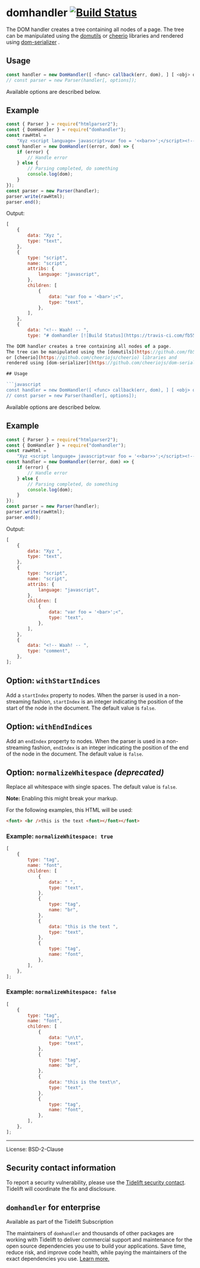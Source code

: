 # domhandler [![Build Status](https://travis-ci.com/fb55/domhandler.svg?branch=master)](https://travis-ci.com/fb55/domhandler)

The DOM handler creates a tree containing all nodes of a page.
The tree can be manipulated using the [domutils](https://github.com/fb55/domutils)
or [cheerio](https://github.com/cheeriojs/cheerio) libraries and
rendered using [dom-serializer](https://github.com/cheeriojs/dom-serializer) .

## Usage

```javascript
const handler = new DomHandler([ <func> callback(err, dom), ] [ <obj> options ]);
// const parser = new Parser(handler[, options]);
```

Available options are described below.

## Example

```javascript
const { Parser } = require("htmlparser2");
const { DomHandler } = require("domhandler");
const rawHtml =
    "Xyz <script language= javascript>var foo = '<<bar>>';</script><!--<!-- Waah! -- -->";
const handler = new DomHandler((error, dom) => {
    if (error) {
        // Handle error
    } else {
        // Parsing completed, do something
        console.log(dom);
    }
});
const parser = new Parser(handler);
parser.write(rawHtml);
parser.end();
```

Output:

```javascript
[
    {
        data: "Xyz ",
        type: "text",
    },
    {
        type: "script",
        name: "script",
        attribs: {
            language: "javascript",
        },
        children: [
            {
                data: "var foo = '<bar>';<",
                type: "text",
            },
        ],
    },
    {
        data: "<!-- Waah! -- ",
        type: "# domhandler [![Build Status](https://travis-ci.com/fb55/domhandler.svg?branch=master)](https://travis-ci.com/fb55/domhandler)

The DOM handler creates a tree containing all nodes of a page.
The tree can be manipulated using the [domutils](https://github.com/fb55/domutils)
or [cheerio](https://github.com/cheeriojs/cheerio) libraries and
rendered using [dom-serializer](https://github.com/cheeriojs/dom-serializer) .

## Usage

```javascript
const handler = new DomHandler([ <func> callback(err, dom), ] [ <obj> options ]);
// const parser = new Parser(handler[, options]);
```

Available options are described below.

## Example

```javascript
const { Parser } = require("htmlparser2");
const { DomHandler } = require("domhandler");
const rawHtml =
    "Xyz <script language= javascript>var foo = '<<bar>>';</script><!--<!-- Waah! -- -->";
const handler = new DomHandler((error, dom) => {
    if (error) {
        // Handle error
    } else {
        // Parsing completed, do something
        console.log(dom);
    }
});
const parser = new Parser(handler);
parser.write(rawHtml);
parser.end();
```

Output:

```javascript
[
    {
        data: "Xyz ",
        type: "text",
    },
    {
        type: "script",
        name: "script",
        attribs: {
            language: "javascript",
        },
        children: [
            {
                data: "var foo = '<bar>';<",
                type: "text",
            },
        ],
    },
    {
        data: "<!-- Waah! -- ",
        type: "comment",
    },
];
```

## Option: `withStartIndices`

Add a `startIndex` property to nodes.
When the parser is used in a non-streaming fashion, `startIndex` is an integer
indicating the position of the start of the node in the document.
The default value is `false`.

## Option: `withEndIndices`

Add an `endIndex` property to nodes.
When the parser is used in a non-streaming fashion, `endIndex` is an integer
indicating the position of the end of the node in the document.
The default value is `false`.

## Option: `normalizeWhitespace` _(deprecated)_

Replace all whitespace with single spaces.
The default value is `false`.

**Note:** Enabling this might break your markup.

For the following examples, this HTML will be used:

```html
<font> <br />this is the text <font></font></font>
```

### Example: `normalizeWhitespace: true`

```javascript
[
    {
        type: "tag",
        name: "font",
        children: [
            {
                data: " ",
                type: "text",
            },
            {
                type: "tag",
                name: "br",
            },
            {
                data: "this is the text ",
                type: "text",
            },
            {
                type: "tag",
                name: "font",
            },
        ],
    },
];
```

### Example: `normalizeWhitespace: false`

```javascript
[
    {
        type: "tag",
        name: "font",
        children: [
            {
                data: "\n\t",
                type: "text",
            },
            {
                type: "tag",
                name: "br",
            },
            {
                data: "this is the text\n",
                type: "text",
            },
            {
                type: "tag",
                name: "font",
            },
        ],
    },
];
```

---

License: BSD-2-Clause

## Security contact information

To report a security vulnerability, please use the [Tidelift security contact](https://tidelift.com/security).
Tidelift will coordinate the fix and disclosure.

## `domhandler` for enterprise

Available as part of the Tidelift Subscription

The maintainers of `domhandler` and thousands of other packages are working with Tidelift to deliver commercial support and maintenance for the open source dependencies you use to build your applications. Save time, reduce risk, and improve code health, while paying the maintainers of the exact dependencies you use. [Learn more.](https://tidelift.com/subscription/pkg/npm-domhandler?utm_source=npm-domhandler&utm_medium=referral&utm_campaign=enterprise&utm_term=repo)
